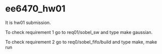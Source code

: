 # ee6470_hw01
It is hw01 submission.

To check requirement 1 go to req01/sobel_sw and type make gaussian.

To check requirement 2 go to req0/sobel_fifo/build and type make, make run
